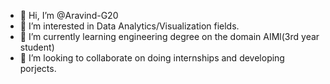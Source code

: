 - 👋 Hi, I’m @Aravind-G20
- 👀 I’m interested in Data Analytics/Visualization fields.
- 🌱 I’m currently learning engineering degree on the domain AIMl(3rd year student)
- 💞️ I’m looking to collaborate on doing internships and developing porjects.

<!---
Aravind-G20/Aravind-G20 is a ✨ special ✨ repository because its `README.md` (this file) appears on your GitHub profile.
You can click the Preview link to take a look at your changes.
--->
